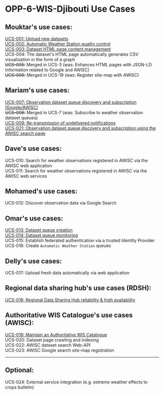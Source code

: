 # OPP-6-WIS-Djibouti Use Cases

## Mouktar's use cases:

[UCS-001: Upload new datasets](https://github.com/OpenWIS/djibouti/issues/1)  
[UCS-002: Automatic Weather Station quality control](https://github.com/OpenWIS/djibouti/issues/3)  
[UCS-003: Dataset HTML page content management](https://github.com/OpenWIS/djibouti/issues/4)  
UCS-004: The dataset's HTML page automatically generates CSV visualization in the form of a graph  
~~UCS-005:~~ Merged in UCS-3 (was: Enhances HTML pages with JSON-LD information related to Google and AWISC)  
~~UCS-006:~~ Merged in UCS-19 (was: Register site-map with AWISC)  

## Mariam's use cases:  
[UCS-007: Observation dataset queue discovery and subscription (Google/AWISC)](https://github.com/OpenWIS/djibouti/issues/5)  
~~UCS-008:~~ Merged in UCS-7 (was: Subscribe to weather observation dataset queues)  
[UCS-009: Re-transmission of undelivered notifications](https://github.com/OpenWIS/djibouti/issues/7)  
[UCS-021: Observation dataset queue discovery and subscription using the AWISC search page](https://github.com/OpenWIS/djibouti/issues/12)  

## Dave's use cases:  
UCS-010: Search for weather observations registered in AWISC via the AWISC web application  
UCS-011: Search for weather observations registered in AWISC via the AWISC web services

## Mohamed's use cases:  
UCS-012: Discover observation data via Google Search  

## Omar's use cases:  
[UCS-013: Dataset queue creation](https://github.com/OpenWIS/djibouti/issues/8)  
[UCS-014: Dataset queue monitoring](https://github.com/OpenWIS/djibouti/issues/9)  
UCS-015: Establish federated authentication via a trusted Identity Provider  
UCS-016: Create `Automatic Weather Station` queues  

## Delly's use cases:  
UCS-017: Upload fresh data automatically via web application  

## Regional data sharing hub's use cases (RDSH):  
[UCS-018: Regional Data Sharing Hub reliability & high availability](https://github.com/OpenWIS/djibouti/issues/10)  

## Authoritative WIS Catalogue's use cases (AWISC):  
[UCS-019: Maintain an Authoritative WIS Catalogue](https://github.com/OpenWIS/djibouti/issues/11)  
UCS-020: Dataset page crawling and indexing  
UCS-022: AWISC dataset search Web-API  
UCS-023: AWISC Google search site-map registration   

---

## Optional:  
UCS-024: External service integration (e.g. extreme weather effects to crops bulletin)  

